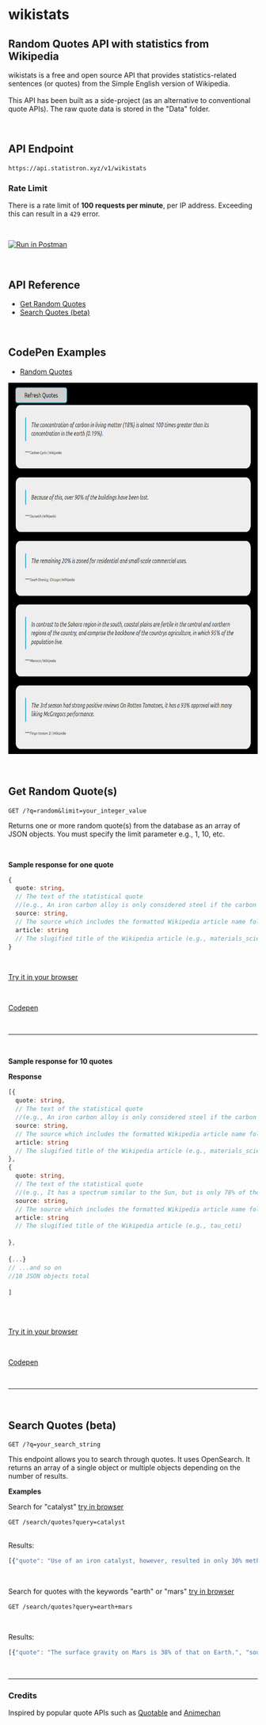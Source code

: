 

<h1>wikistats</h1>


<h2>Random Quotes API with statistics from Wikipedia</h2>


wikistats is a free and open source API that provides statistics-related sentences (or quotes) from the Simple English version of Wikipedia.\
\
This API has been built as a side-project (as an alternative to conventional quote APIs). The raw quote data is stored in the "Data" folder.

<br>

## API Endpoint

```
https://api.statistron.xyz/v1/wikistats
```

### Rate Limit

There is a rate limit of **100 requests per minute**, per IP address. Exceeding this can result in a `429` error. 


<br>

[![Run in Postman](https://run.pstmn.io/button.svg)](https://god.gw.postman.com/run-collection/26982513-8fb164dd-eebf-441a-99ff-21ea675410b4?action=collection%2Ffork&collection-url=entityId%3D26982513-8fb164dd-eebf-441a-99ff-21ea675410b4%26entityType%3Dcollection%26workspaceId%3Da547849a-d103-4bad-aaa7-00ff8e0dd146)

<br>



## API Reference <!-- omit in toc -->

- [Get Random Quotes](#get-random-quotes)
- [Search Quotes (beta)](#search-quotes-beta)

<br>

## CodePen Examples <!-- omit in toc -->


- [Random Quotes](https://codepen.io/statistron/pen/KKGgNXM)

[<img src="assets/screenshot_bulk_quotes_15-40-11.png"  width="700" height="750">](https://codepen.io/statistron/pen/KKGgNXM)



<br>

## Get Random Quote(s)

```HTTP
GET /?q=random&limit=your_integer_value
```

Returns one or more random quote(s) from the database as an array of JSON objects.  You must specify the limit parameter e.g., 1, 10, etc.
                                   
<br>

**Sample response for one quote**

```ts
{
  quote: string,
  // The text of the statistical quote 
  //(e.g., An iron carbon alloy is only considered steel if the carbon level is between 0.01% and 2.00%.)
  source: string,
  // The source which includes the formatted Wikipedia article name followed by Wikipedia (e.g., Materials Science | Wikipedia)
  article: string
  // The slugified title of the Wikipedia article (e.g., materials_science)
}
```
<br>

[Try it in your browser](https://api.statistron.xyz/v1/wikistats?q=random&limit=1)

<br>

[Codepen](https://codepen.io/statistron/pen/JjmRbyL)


<br>


---

<br>

**Sample response for 10 quotes**



**Response**

```ts
[{
  quote: string,
  // The text of the statistical quote 
  //(e.g., An iron carbon alloy is only considered steel if the carbon level is between 0.01% and 2.00%.)
  source: string,
  // The source which includes the formatted Wikipedia article name followed by Wikipedia (e.g., Materials Science | Wikipedia)
  article: string
  // The slugified title of the Wikipedia article (e.g., materials_science)
},
{
  quote: string,
  // The text of the statistical quote 
  //(e.g., It has a spectrum similar to the Sun, but is only 78% of the Suns mass.)
  source: string,
  // The source which includes the formatted Wikipedia article name followed by Wikipedia (e.g., Tau Ceti | Wikipedia)
  article: string
  // The slugified title of the Wikipedia article (e.g., tau_ceti)
 
},

{...}
// ...and so on
//10 JSON objects total

]



```

<br>




[Try it in your browser](https://api.statistron.xyz/v1/wikistats?q=random&limit=10)

<br>

[Codepen](https://codepen.io/statistron/pen/KKGgNXM)


<br>

---


<br>

## Search Quotes (beta)

```HTTP
GET /?q=your_search_string
```

This endpoint allows you to search through quotes.  It uses OpenSearch.  It returns an array of a single object or multiple objects depending on the number of results.


**Examples**

Search for "catalyst" [try in browser](https://api.statistron.xyz/v1/wikistats?q=bulk)

```HTTP
GET /search/quotes?query=catalyst
```
<br>
Results:

```ts
[{"quote": "Use of an iron catalyst, however, resulted in only 30% methane in the product; the rest consisted of short-chain hydrocarbons.", "source": "Fischer-tropsch Process | Wikipedia", "article": "fischer-tropsch_process"}]

```

<br>

Search for quotes with the keywords "earth" or "mars" [try in browser](https://api.statistron.xyz/v1/wikistats?q=earth+mars)

```HTTP
GET /search/quotes?query=earth+mars
```
<br>

Results:

```ts
[{"quote": "The surface gravity on Mars is 38% of that on Earth.", "source": "Colonization Of Mars | Wikipedia", "article": "colonization_of_mars"}, {"quote": "The Sun as seen from Mars is about as large as seen from Earth, and shines 40% of the light, approximately the brightness of a slightly cloudy afternoon on Earth.", "source": "Extraterrestrial Sky | Wikipedia", "article": "extraterrestrial_sky"}, {"quote": "Mars mantle makes up 74–88% of its mass.", "source": "Mantle (geology) | Wikipedia", "article": "mantle_(geology)"}, {"quote": "About 60% of the surface of Mars shows a record of impacts from that era.", "source": "Mars | Wikipedia", "article": "mars"}, {"quote": "The planet is also 1.52 times as far from the Sun as Earth, resulting in just 43% of the amount of sunlight.", "source": "Mars | Wikipedia", "article": "mars"}, {"quote": "During a poles winter, it lies in continuous darkness, chilling the surface and causing the deposition of 25–30% of the atmosphere into slabs of CO2 ice (dry ice).", "source": "Mars | Wikipedia", "article": "mars"}, {"quote": "It made the smooth Borealis Basin that covers 40% of the planet.", "source": "Mars | Wikipedia", "article": "mars"}, {"quote": "This salty water makes up about 97% of all Earths water.", "source": "Earth | Wikipedia", "article": "earth"}, {"quote": "Mars has only 0.1% by volume, with the other planets having less than that.", "source": "Oxygen | Wikipedia", "article": "oxygen"}, {"quote": "Each has at least 1% of all languages on Earth:", "source": "Language Family | Wikipedia", "article": "language_family"}]

```
<br>

---

### Credits

Inspired by popular quote APIs such as [Quotable](https://github.com/lukePeavey/quotable) and [Animechan](https://github.com/rocktimsaikia/anime-chan)
